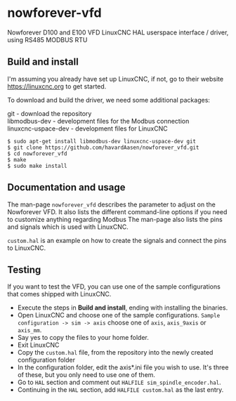 # nowforever-vfd
Nowforever D100 and E100 VFD LinuxCNC HAL userspace interface / driver, using
RS485 MODBUS RTU

## Build and install
I'm assuming you already have set up LinuxCNC, if not, go to their website
<https://linuxcnc.org> to get started.

To download and build the driver, we need some additional packages:

git - download the repository  
libmodbus-dev - development files for the Modbus connection  
linuxcnc-uspace-dev - development files for LinuxCNC

```
$ sudo apt-get install libmodbus-dev linuxcnc-uspace-dev git
$ git clone https://github.com/havardAasen/nowforever_vfd.git
$ cd nowforever_vfd
$ make
$ sudo make install
```

## Documentation and usage
The man-page `nowforever_vfd` describes the parameter to adjust on the
Nowforever VFD. It also lists the different command-line options if you
need to customize anything regarding Modbus The man-page also lists the
pins and signals which is used with LinuxCNC.

`custom.hal` is an example on how to create the signals and connect
the pins to LinuxCNC.

## Testing
If you want to test the VFD, you can use one of the sample configurations
that comes shipped with LinuxCNC.

- Execute the steps in **Build and install**, ending with installing
  the binaries.
- Open LinuxCNC and choose one of the sample configurations.
  `Sample configuration -> sim -> axis`
  choose one of `axis`, `axis_9axis` or `axis_mm`.
- Say yes to copy the files to your home folder.
- Exit LinuxCNC
- Copy the `custom.hal` file, from the repository into the newly created
  configuration folder
- In the configuration folder, edit the axis*.ini file you wish to use.
  It's three of these, but you only need to use one of them.
- Go to `HAL` section and comment out `HALFILE sim_spindle_encoder.hal`.
- Continuing in the `HAL` section, add `HALFILE custom.hal` as the last entry.


